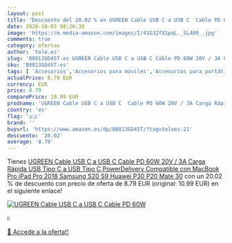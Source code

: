 ```yaml
---
layout: post
title: 'Descuento del 20.02 % en UGREEN Cable USB C a USB C  Cable PD 60W'
date: 2020-10-03 08:26:30
image: 'https://m.media-amazon.com/images/I/41G32fX1pqL._SL400_.jpg'
comments: true
category: ofertas
author: 'tole.es'
slug: 'B0813GD45T-es UGREEN Cable USB C a USB C Cable PD 60W 20V / 3A Carga...'
sku: 'B0813GD45T-es'
tags: [ 'Accesorios','Accesorios para móviles','Accesorios para portátiles y netbooks','Cargadores y adaptadores para portátiles y netbooks','Cargadores y bases de carga para portátiles y netbooks','Comunicación móvil y accesorios','Electrónica','Fundas y carcasas para teléfonos móviles','Informática','Móviles','Móviles y smartphones libres','ipad', ]
actualPrice: 8.79 EUR
currency: EUR
price: 8.79
comparePrice: 10.99 EUR
prodname: 'UGREEN Cable USB C a USB C  Cable PD 60W 20V / 3A Carga Rápida USB Tipo C a USB Tipo C PowerDelivery Compatible con MacBook Pro  iPad Pro 2018  Samsung S20 S9  Huawei P30  P20 Mate 30'
country: 'es'
flag: '🇪🇸'
brand: ''
buyurl: 'https://www.amazon.es/dp/B0813GD45T/?tag=tolees-21'
descuento: '20.02'
average: '8.79'
---
```


Tienes [UGREEN Cable USB C a USB C  Cable PD 60W 20V / 3A Carga Rápida USB Tipo C a USB Tipo C PowerDelivery Compatible con MacBook Pro  iPad Pro 2018  Samsung S20 S9  Huawei P30  P20 Mate 30](https://www.amazon.es/dp/B0813GD45T/?tag=tolees-21) con un 20.02 % de descuento con precio de oferta de 8.79 EUR (original: 10.99 EUR) en el siguiente enlace!

[![UGREEN Cable USB C a USB C  Cable PD 60W](https://m.media-amazon.com/images/I/41G32fX1pqL._SL400_.jpg)](https://www.amazon.es/dp/B0813GD45T/?tag=tolees-21)

ℹ️:


[🛒 Accede a la oferta!!](https://www.amazon.es/dp/B0813GD45T/?tag=tolees-21)
